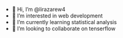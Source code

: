 - 👋 Hi, I’m @lirazarew4
- 👀 I’m interested in web development
- 🌱 I’m currently learning statistical analysis
- 💞️ I’m looking to collaborate on tenserflow


<!---
lirazarew4/lirazarew4 is a ✨ special ✨ repository because its `README.md` (this file) appears on your GitHub profile.
You can click the Preview link to take a look at your changes.
--->
